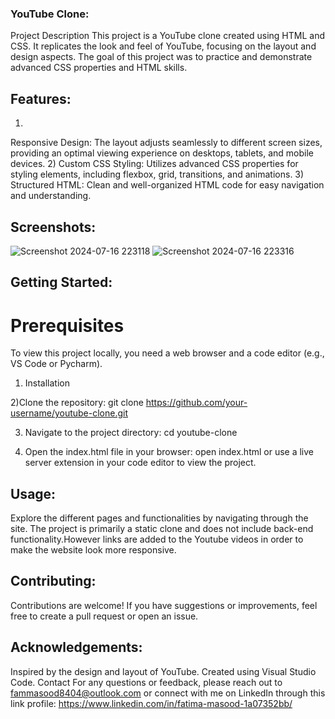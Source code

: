 ### YouTube Clone:
Project Description
This project is a YouTube clone created using HTML and CSS. It replicates the look and feel of YouTube, focusing on the layout and design aspects. The goal of this project was to practice and demonstrate advanced CSS properties and HTML skills.

## Features:
1)
Responsive Design: The layout adjusts seamlessly to different screen sizes, providing an optimal viewing experience on desktops, tablets, and mobile devices.
2)
  Custom CSS Styling: Utilizes advanced CSS properties for styling elements, including flexbox, grid, transitions, and animations.
3)
  Structured HTML: Clean and well-organized HTML code for easy navigation and understanding.
## Screenshots:
![Screenshot 2024-07-16 223118](https://github.com/user-attachments/assets/e933fe55-20b9-4ea5-aaae-9fdc3ebfa67a)
![Screenshot 2024-07-16 223316](https://github.com/user-attachments/assets/e706fdd4-adda-4082-a5fe-ac0774668232)

## Getting Started:

# Prerequisites
To view this project locally, you need a web browser and a code editor (e.g., VS Code or Pycharm).

1) Installation
   
2)Clone the repository:
git clone https://github.com/your-username/youtube-clone.git

3) Navigate to the project directory:
cd youtube-clone

4) Open the index.html file in your browser:
open index.html
or use a live server extension in your code editor to view the project.


## Usage:
Explore the different pages and functionalities by navigating through the site. The project is primarily a static clone and does not include back-end functionality.However links are added to the Youtube videos in order to make the website look more responsive.

## Contributing:
Contributions are welcome! If you have suggestions or improvements, feel free to create a pull request or open an issue.

## Acknowledgements:
Inspired by the design and layout of YouTube.
Created using Visual Studio Code.
Contact
For any questions or feedback, please reach out to fammasood8404@outlook.com or connect with me on LinkedIn through this link profile: https://www.linkedin.com/in/fatima-masood-1a07352bb/

